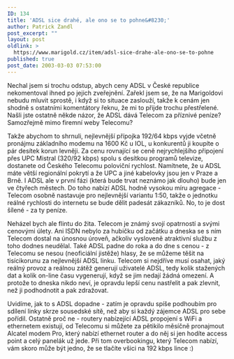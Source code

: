 ```yaml
---
ID: 134
title: 'ADSL sice drahé, ale ono se to pohne&#8230;'
author: Patrick Zandl
post_excerpt: ""
layout: post
oldlink: >
  https://www.marigold.cz/item/adsl-sice-drahe-ale-ono-se-to-pohne
published: true
post_date: 2003-03-03 07:53:00
---
```

<p>
Nechal jsem si trochu odstup, abych ceny ADSL v České republice nekomentoval ihned po jejich zveřejnění. Zařekl jsem se, že na Marigoldovi nebudu mluvit sprostě, i když si to situace zaslouží, takže k cenám jen shodně s ostatními komentátory řeknu, že mi to přijde trochu přestřelené. Našli jste ostatně někde názor, že ADSL dává Telecom za příznivé peníze? Samozřejmě mimo firemní weby Telecomu?</p>

<p>
Takže abychom to shrnuli, nejlevnější přípojka 192/64 kbps vyjde včetně pronájmu základního modemu na 1600 Kč u IOL, u konkurentů ji koupíte o pár desítek korun levněji. Za cenu rovnající se ceně nejrychlejšího připojení přes UPC Mistral (320/92 kbps) spolu s desítkou programů televize, dostanete od Českého Telecomu poloviční rychlost. Namítnete, že u ADSL máte větší regionální pokrytí a že UPC a jiné kabelovky jsou jen v Praze a Brně. I ADSL ale v první fázi (která bude trvat neznámo jak dlouho) bude jen ve čtyřech městech. Do toho nabízí ADSL hodně vysokou míru agregace - Telecom osobně nastavuje pro nejlevnější variantu 1:50, takže o jednotku reálné rychlosti do internetu se bude dělit padesát zákazníků. No, to je dost šílené - za ty peníze. </p>

<p>
Neházel bych ale flintu do žita. Telecom je známý svojí opatrností a svými cenovými úlety. Ani ISDN nebylo za hubičku od začátku a dneska se s ním Telecom dostal na únosnou úroveň, ačkoliv vysloveně atraktivní službu z toho dodnes neudělal. Také ADSL padne do roka a do dne s cenou - z Telecomu se nesou (neoficiální jistěže) hlasy, že se můžeme těšit na tisícikorunu za nejlevnější ADSL linku. Telecom si nejdříve musí osahat, jaký reálný provoz a reálnou zátěž generují uživatelé ADSL, tedy kolik stažených dat a kolik on-line času vygenerují, když se jim nedají žádná omezení. A protože to dneska nikdo neví, je opravdu lepší cenu nastřelit a pak zlevnit, než ji podhodnotit a pak zdražovat. </p>

<p>
Uvidíme, jak to s ADSL dopadne - zatím je opravdu spíše podhoubím pro sdílení linky skrze sousedské sítě, než aby si každý zájemce ADSL pro sebe pořídil. Ostatně proč ne - routery nabízející ADSL propojení s WiFi a ethernetem existují, od Telecomu si můžete za pětikilo měsíčně pronajmout Alcatel modem Pro, který nabízí ethernet router a do něj si jen hodíte access point a celý panelák už jede. Při tom overbookingu, který Telecom nabízí, vám skoro může být jedno, že se tlačíte všici na 192 kbps lince :)</p>
